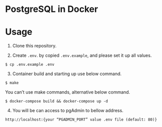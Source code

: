 # PostgreSQL in Docker

# Usage

1. Clone this repository.

2. Create `.env`. by copied `.env.example`, and please set it up all values.

```
$ cp .env.example .env
```

3. Container build and starting up use below command.

```
$ make
```

You can’t use make commands, alternative below command.

```
$ docker-compose build && docker-compose up -d
```

4. You will be can access to pgAdmin to bellow address.

`http://localhost:{your “PGADMIN_PORT” value .env file (default: 80)}`
